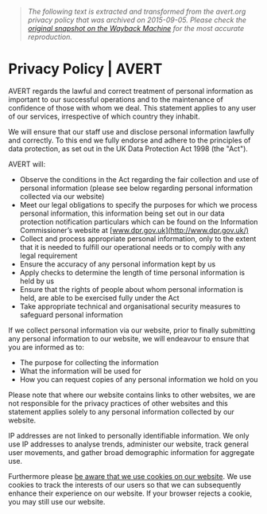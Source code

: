 > *The following text is extracted and transformed from the avert.org privacy policy that was archived on 2015-09-05. Please check the [original snapshot on the Wayback Machine](https://web.archive.org/web/20150905055103id_/http%3A//www.avert.org/privacy-policy.htm) for the most accurate reproduction.*

# Privacy Policy | AVERT

AVERT regards the lawful and correct treatment of personal information as important to our successful operations and to the maintenance of confidence of those with whom we deal. This statement applies to any user of our services, irrespective of which country they inhabit.

We will ensure that our staff use and disclose personal information lawfully and correctly. To this end we fully endorse and adhere to the principles of data protection, as set out in the UK Data Protection Act 1998 (the "Act").

AVERT will:

  * Observe the conditions in the Act regarding the fair collection and use of personal information (please see below regarding personal information collected via our website)
  * Meet our legal obligations to specify the purposes for which we process personal information, this information being set out in our data protection notification particulars which can be found on the Information Commissioner’s website at [www.dpr.gov.uk](http://www.dpr.gov.uk/)
  * Collect and process appropriate personal information, only to the extent that it is needed to fulfill our operational needs or to comply with any legal requirement
  * Ensure the accuracy of any personal information kept by us
  * Apply checks to determine the length of time personal information is held by us
  * Ensure that the rights of people about whom personal information is held, are able to be exercised fully under the Act
  * Take appropriate technical and organisational security measures to safeguard personal information



If we collect personal information via our website, prior to finally submitting any personal information to our website, we will endeavour to ensure that you are informed as to:

  * The purpose for collecting the information
  * What the information will be used for
  * How you can request copies of any personal information we hold on you



Please note that where our website contains links to other websites, we are not responsible for the privacy practices of other websites and this statement applies solely to any personal information collected by our website.

IP addresses are not linked to personally identifiable information. We only use IP addresses to analyse trends, administer our website, track general user movements, and gather broad demographic information for aggregate use.

Furthermore please [be aware that we use cookies on our website](https://web.archive.org/web/20150905055103id_/http%3A//www.avert.org/cookies.htm). We use cookies to track the interests of our users so that we can subsequently enhance their experience on our website. If your browser rejects a cookie, you may still use our website.
